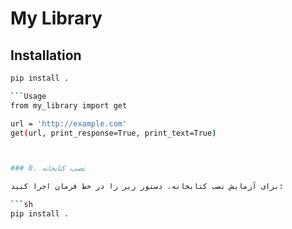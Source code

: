 # My Library

## Installation

```sh
pip install .

```Usage
from my_library import get

url = 'http://example.com'
get(url, print_response=True, print_text=True)



### 8. نصب کتابخانه

برای آزمایش نصب کتابخانه، دستور زیر را در خط فرمان اجرا کنید:

```sh
pip install .
